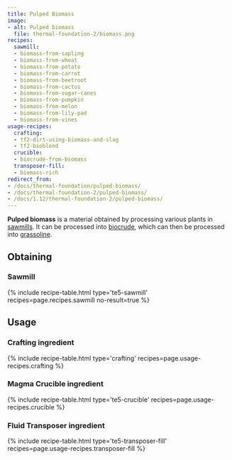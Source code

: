 ```yaml
---
title: Pulped Biomass
image:
- alt: Pulped biomass
  file: thermal-foundation-2/biomass.png
recipes:
  sawmill:
  - biomass-from-sapling
  - biomass-from-wheat
  - biomass-from-potato
  - biomass-from-carrot
  - biomass-from-beetroot
  - biomass-from-cactus
  - biomass-from-sugar-canes
  - biomass-from-pumpkin
  - biomass-from-melon
  - biomass-from-lily-pad
  - biomass-from-vines
usage-recipes:
  crafting:
  - tf2-dirt-using-biomass-and-slag
  - tf2-bioblend
  crucible:
  - biocrude-from-biomass
  transposer-fill:
  - biomass-rich
redirect_from:
- /docs/thermal-foundation/pulped-biomass/
- /docs/thermal-foundation-2/pulped-biomass/
- /docs/1.12/thermal-foundation-2/pulped-biomass/
---
```


**Pulped biomass** is a material obtained by processing various plants in
[sawmills](/docs/1.12/thermal-expansion/sawmill/). It can be processed into
[biocrude](/docs/1.12/thermal-foundation/biocrude/), which can then be processed into
[grassoline](/docs/1.12/thermal-foundation/grassoline/).


Obtaining
---------

### Sawmill
{% include recipe-table.html type='te5-sawmill' recipes=page.recipes.sawmill no-result=true %}


Usage
-----

### Crafting ingredient
{% include recipe-table.html type='crafting' recipes=page.usage-recipes.crafting %}

### Magma Crucible ingredient
{% include recipe-table.html type='te5-crucible' recipes=page.usage-recipes.crucible %}

### Fluid Transposer ingredient
{% include recipe-table.html type='te5-transposer-fill' recipes=page.usage-recipes.transposer-fill %}
